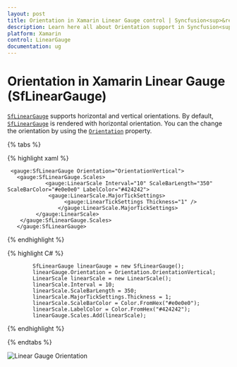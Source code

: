 ```yaml
---
layout: post 
title: Orientation in Xamarin Linear Gauge control | Syncfusion<sup>&reg;</sup>
description: Learn here all about Orientation support in Syncfusion<sup>&reg;</sup> Xamarin Linear Gauge (SfLinearGauge) control and more.
platform: Xamarin
control: LinearGauge
documentation: ug
---
```

# Orientation in Xamarin Linear Gauge (SfLinearGauge)

[`SfLinearGauge`](https://help.syncfusion.com/cr/xamarin/Syncfusion.SfGauge.XForms.SfLinearGauge.html) supports horizontal and vertical orientations. By default, [`SfLinearGauge`](https://help.syncfusion.com/cr/xamarin/Syncfusion.SfGauge.XForms.SfLinearGauge.html) is rendered with horizontal orientation. You can the change the orientation by using the [`Orientation`](https://help.syncfusion.com/cr/xamarin/Syncfusion.SfGauge.XForms.SfLinearGauge.html#Syncfusion_SfGauge_XForms_SfLinearGauge_OrientationProperty) property. 

{% tabs %}

{% highlight xaml %}

	 <gauge:SfLinearGauge Orientation="OrientationVertical">
       <gauge:SfLinearGauge.Scales>
                <gauge:LinearScale Interval="10" ScaleBarLength="350" ScaleBarColor="#e0e0e0" LabelColor="#424242">
                 <gauge:LinearScale.MajorTickSettings>
                      <gauge:LinearTickSettings Thickness="1" />
                    </gauge:LinearScale.MajorTickSettings>
             </gauge:LinearScale>
        </gauge:SfLinearGauge.Scales>
       </gauge:SfLinearGauge>

	
{% endhighlight %}

{% highlight C# %}

            SfLinearGauge linearGauge = new SfLinearGauge();
            linearGauge.Orientation = Orientation.OrientationVertical;
            LinearScale linearScale = new LinearScale();
            linearScale.Interval = 10;
            linearScale.ScaleBarLength = 350;
            linearScale.MajorTickSettings.Thickness = 1;
            linearScale.ScaleBarColor = Color.FromHex("#e0e0e0");
            linearScale.LabelColor = Color.FromHex("#424242");
            linearGauge.Scales.Add(linearScale);


{% endhighlight %}

{% endtabs %}

![Linear Gauge Orientation](change-orientation_images/orientaion.png)
